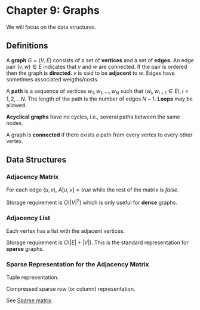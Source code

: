 # Chapter 9: Graphs

We will focus on the data structures.

## Definitions

A **graph** $G = (V, E)$ consists of a set of **vertices** and a 
set of **edges.** An edge pair $(v, w) \in E$ indicates that $v$ and $w$ are 
connected. If the pair is ordered then the graph is **directed**.
$v$ is said to be **adjacent** to $w$. Edges have sometimes associated 
weigths/costs.

A **path** is a sequence of vertices $w_1, w_1, ..., w_N$ such that
$(w_i,w_{i+1} \in E), i = 1, 2, ... N$. The length of the path is the 
number of edges $N - 1$. **Loops** may be allowed.

**Acyclical graphs** have no cycles, i.e., several paths between the same nodes.

A graph is **connected** if there exists a path from every vertex to 
every other vertex.

## Data Structures

### Adjacency Matrix

For each edge $(u, v)$, $A[u, v] = true$ while the rest of the matrix is $false$.

Storage requirement is $O(|V|^2)$ which is only useful for **dense** graphs.

### Adjacency List

Each vertex has a list with the adjacent vertices.

Storage requirement is $O(|E| + |V|)$. This is the standard representation for **sparse** graphs.

### Sparse Representation for the Adjacency Matrix

Tuple representation.

Compressed sparse row (or column) representation.

See [Sparse matrix](https://en.wikipedia.org/wiki/Sparse_matrix).
